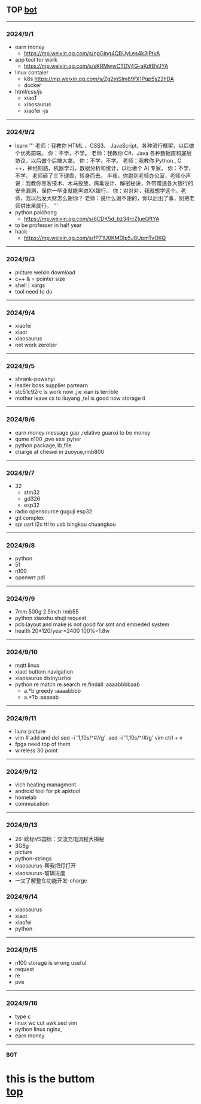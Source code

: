 ## TOP [bot](#bot)
---
### 2024/9/1
- earn money
    - https://mp.weixin.qq.com/s/npGing4QBUyLes4k3jPtvA
- app tool for work
	- https://mp.weixin.qq.com/s/sKRMwwCTDV4G-aKdfBVJYA
- linux contaier
	- k8s https://mp.weixin.qq.com/s/Zg2mSIm89fX1Pqp5s22hDA
    - docker
- html/css/js
	- xiaoT 
    - xiaosaurus
    - xiaofei -js
---
### 2024/9/2
- learn
'''
老师：我教你 HTML 、CSS3、 JavaScript、各种流行框架，以后做个优秀前端。
你：不学，不学。
老师：我教你 C#、Java 各种数据库和底层协议，以后做个后端大拿。
你：不学，不学。
老师：我教你 Python , C ++，神经网路，机器学习，数据分析和统计，以后做个 AI 专家。
你：不学，不学。
老师砸了三下键盘，转身而去。
半夜，你跑到老师办公室，老师小声说：我教你黑客技术、木马投放，病毒设计、解密秘诀，外带赠送各大银行的安全漏洞，保你一毕业就能黑进XX银行。
你：对对对，我就想学这个。老师，我以后发大财怎么谢你？
老师：说什么谢不谢的，你以后出了事，别把老师供出来就行。
'''
- python paichong
	- https://mp.weixin.qq.com/s/6CDK5d_bz34rcZIueQftYA
- to be professer in half year
- hack
	- https://mp.weixin.qq.com/s/fP71U0KMDIp5J8UpmTvOKQ
---
### 2024/9/3
- picture weixin download
- c++ & = pointer  size 
- shell | xargs
- tool need to do
---
### 2024/9/4
- xiaofei
- xiaot
- xiaosaurus
- net work zerotier 
---
### 2024/9/5
- shrank-powanyi 
- leader boss supplier partearn
- stc51c92rc  is work now ,jie xian is terrible
- mother leave cs to liuyang ,tel is good now storage it
---
### 2024/9/6
- earn money message gap ,relative guanxi to  be money
- qume n100 ,pve exsi pyher
- python package,lib,file
- charge at chewei in zuoyue,rmb800
---
### 2024/9/7
- 32
	- stm32
    - gd326
    - esp32
- radio opensource guguji esp32
- git complex
- spi uart i2c ttl to usb bingkou chuangkou
---
### 2024/9/8
- python 
- 51
- n100
- openwrt pdl
---
### 2024/9/9
- 7mm 500g 2.5inch rmb55 
- python xiaoshu shuji request
- pcb layout and make is not good for smt and embeded system
- health 20*120/year=2400 100%=1.8w
---
### 2024/9/10
- mqtt linux
- xiaot buttom navigation
- xiaosaurus dixinyuzhoi
- python re match re.search   re.findall: aaaabbbbaab
	- a.*b greedy :aaaabbbb
    - a.*?b   :aaaaab
---
### 2024/9/11
- liunx picture
- vim # add and del sed -i '1,10s/^#//g' .sed -i '1,10s/^/#/g' vim ctrl + v
- fpga need top of them
- wireless 30 point
---
### 2024/9/12
- vich heating managment
- android tool for pk apktool
- homelab 
- commucation
---
### 2024/9/13
- 26-欧标VS国标：交流充电流程大揭秘
- 3G6g
- picture
- python-strings
- xiaosaurus-帮我把灯打开
- xiaosaurus-玻璃进度
- 一文了解整车功能开发-charge
### 2024/9/14
- xiaosaurus
- xiaot
- xiaofei
- python
---
### 2024/9/15
- n100 storage is wrong useful
- request
- re
- pve
---
### 2024/9/16
- type c
- linux wc cut awk.sed vim 
- python linux nginx,
- earn money 
---
#### BOT    
this is the buttom   
[top](#top)
===========
